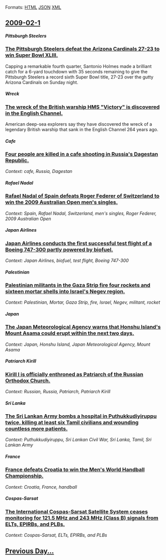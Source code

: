 
Formats: [HTML](2009/02/1/index.html)  [JSON](2009/02/1/index.json)  [XML](2009/02/1/index.xml)  

## [2009-02-1](/news/2009/02/1/index.md)

##### Pittsburgh Steelers
### [ The Pittsburgh Steelers defeat the Arizona Cardinals 27-23 to win Super Bowl XLIII. ](/news/2009/02/1/the-pittsburgh-steelers-defeat-the-arizona-cardinals-27-23-to-win-super-bowl-xliii.md)
Capping a remarkable fourth quarter, Santonio Holmes made a brilliant catch for a 6-yard touchdown with 35 seconds remaining to give the Pittsburgh Steelers a record sixth Super Bowl title, 27-23 over the gutty Arizona Cardinals on Sunday night.

##### Wreck
### [ The wreck of the British warship HMS "Victory" is discovered in the English Channel. ](/news/2009/02/1/the-wreck-of-the-british-warship-hms-victory-is-discovered-in-the-english-channel.md)
American deep-sea explorers say they have discovered the wreck of a legendary British warship that sank in the English Channel 264 years ago.

##### Cafe
### [ Four people are killed in a cafe shooting in Russia's Dagestan Republic. ](/news/2009/02/1/four-people-are-killed-in-a-cafa-c-shooting-in-russia-s-dagestan-republic.md)
_Context: cafe, Russia, Dagestan_

##### Rafael Nadal
### [ Rafael Nadal of Spain defeats Roger Federer of Switzerland to win the 2009 Australian Open men's singles. ](/news/2009/02/1/rafael-nadal-of-spain-defeats-roger-federer-of-switzerland-to-win-the-2009-australian-open-men-s-singles.md)
_Context: Spain, Rafael Nadal, Switzerland, men's singles, Roger Federer, 2009 Australian Open_

##### Japan Airlines
### [ Japan Airlines conducts the first successful test flight of a Boeing 747-300 partly powered by biofuel. ](/news/2009/02/1/japan-airlines-conducts-the-first-successful-test-flight-of-a-boeing-747-300-partly-powered-by-biofuel.md)
_Context: Japan Airlines, biofuel, test flight, Boeing 747-300_

##### Palestinian
### [ Palestinian militants in the Gaza Strip fire four rockets and sixteen mortar shells into Israel's Negev region. ](/news/2009/02/1/palestinian-militants-in-the-gaza-strip-fire-four-rockets-and-sixteen-mortar-shells-into-israel-s-negev-region.md)
_Context: Palestinian, Mortar, Gaza Strip, fire, Israel, Negev, militant, rocket_

##### Japan
### [ The Japan Meteorological Agency warns that Honshu Island's Mount Asama could erupt within the next two days. ](/news/2009/02/1/the-japan-meteorological-agency-warns-that-honsha-island-s-mount-asama-could-erupt-within-the-next-two-days.md)
_Context: Japan, Honshu Island, Japan Meteorological Agency, Mount Asama_

##### Patriarch Kirill
### [ Kirill I is officially enthroned as Patriarch of the Russian Orthodox Church. ](/news/2009/02/1/kirill-i-is-officially-enthroned-as-patriarch-of-the-russian-orthodox-church.md)
_Context: Russian, Russia, Patriarch, Patriarch Kirill_

##### Sri Lanka
### [ The Sri Lankan Army bombs a hospital in Puthukkudiyiruppu twice, killing at least six Tamil civilians and wounding countless more patients. ](/news/2009/02/1/the-sri-lankan-army-bombs-a-hospital-in-puthukkudiyiruppu-twice-killing-at-least-six-tamil-civilians-and-wounding-countless-more-patients.md)
_Context: Puthukkudiyiruppu, Sri Lankan Civil War, Sri Lanka, Tamil, Sri Lankan Army_

##### France
### [ France defeats Croatia to win the Men's World Handball Championship. ](/news/2009/02/1/france-defeats-croatia-to-win-the-men-s-world-handball-championship.md)
_Context: Croatia, France, handball_

##### Cospas-Sarsat
### [ The International Cospas-Sarsat Satellite System ceases monitoring for 121.5 MHz and 243 MHz (Class B) signals from ELTs, EPIRBs, and PLBs. ](/news/2009/02/1/the-international-cospas-sarsat-satellite-system-ceases-monitoring-for-121-5-mhz-and-243-mhz-class-b-signals-from-elts-epirbs-and-plbs.md)
_Context: Cospas-Sarsat, ELTs, EPIRBs, and PLBs_

## [Previous Day...](/news/2009/01/31/index.md)

